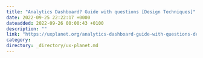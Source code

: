 ```yaml
---
title: "Analytics Dashboard? Guide with questions [Design Techniques]"
date: 2022-09-25 22:22:17 +0000
dateadded: 2022-09-26 00:00:43 +0100
description: ""
link: "https://uxplanet.org/analytics-dashboard-guide-with-questions-design-techniques-def6ac63776e?source=rss----819cc2aaeee0---4"
category:
directory: _directory/ux-planet.md
---
```

